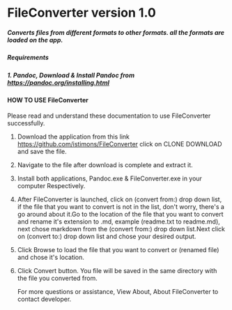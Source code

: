 # FileConverter version 1.0
##### Converts files from different formats to other formats. all the formats are loaded on the app.
##### Requirements
##### 1. Pandoc,   Download & Install Pandoc from https://pandoc.org/installing.html

#### HOW TO USE FileConverter

Please read and understand these documentation to use FileConverter successfully.

 1. Download the application from this link https://github.com/istimons/FileConverter
    click on CLONE DOWNLOAD and save the file.
    
 2. Navigate to the file after download is complete and extract it.
 
 3. Install both applications, Pandoc.exe & FileConverter.exe in your computer 
    Respectively.
    
 4. After FileConverter is launched, click on (convert from:) drop down list,
    if the file that you want to convert is not in the list, don't worry, there's a go
    around about it.Go to the location of the file that you want to convert and rename
    it's extension to .md, example (readme.txt to readme.md), next chose markdown from
    the (convert from:) drop down list.Next click on (convert to:) drop down list
      and chose your desired output.

 5. Click Browse to load the file that you want to convert or (renamed file)  
    and chose it's location.

 7. Click Convert button. 
    You file will be saved in the same directory with the file you converted from.

    For more questions or assistance, View About, About FileConverter to
    contact developer.
                              
